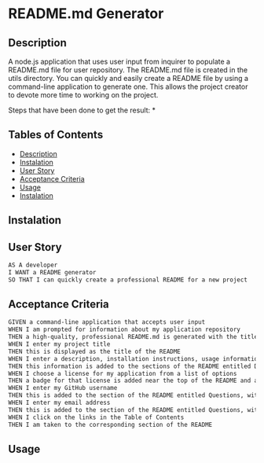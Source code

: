 # README.md Generator

## Description

A node.js application that uses user input from inquirer to populate a README.md file for user repository. 
The README.md file is created in the utils directory.
You can quickly and easily create a README file by using a command-line application to generate one.
 This allows the project creator to devote more time to working on the project.

 Steps that have been done to get the result:
 * 

## Tables of Contents
* [Description](#description)
* [Instalation](#instalation)
* [User Story](#userstory)
* [Acceptance Criteria](#acceptancecriteria)
* [Usage](#usage)
* [Instalation](#instalation)

## Instalation



## User Story

```md
AS A developer
I WANT a README generator
SO THAT I can quickly create a professional README for a new project
```

## Acceptance Criteria

```md
GIVEN a command-line application that accepts user input
WHEN I am prompted for information about my application repository
THEN a high-quality, professional README.md is generated with the title of my project and sections entitled Description, Table of Contents, Installation, Usage, License, Contributing, Tests, and Questions
WHEN I enter my project title
THEN this is displayed as the title of the README
WHEN I enter a description, installation instructions, usage information, contribution guidelines, and test instructions
THEN this information is added to the sections of the README entitled Description, Installation, Usage, Contributing, and Tests
WHEN I choose a license for my application from a list of options
THEN a badge for that license is added near the top of the README and a notice is added to the section of the README entitled License that explains which license the application is covered under
WHEN I enter my GitHub username
THEN this is added to the section of the README entitled Questions, with a link to my GitHub profile
WHEN I enter my email address
THEN this is added to the section of the README entitled Questions, with instructions on how to reach me with additional questions
WHEN I click on the links in the Table of Contents
THEN I am taken to the corresponding section of the README
```

## Usage
